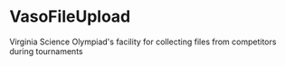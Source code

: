 # VasoFileUpload
Virginia Science Olympiad's facility for collecting files from competitors during tournaments
